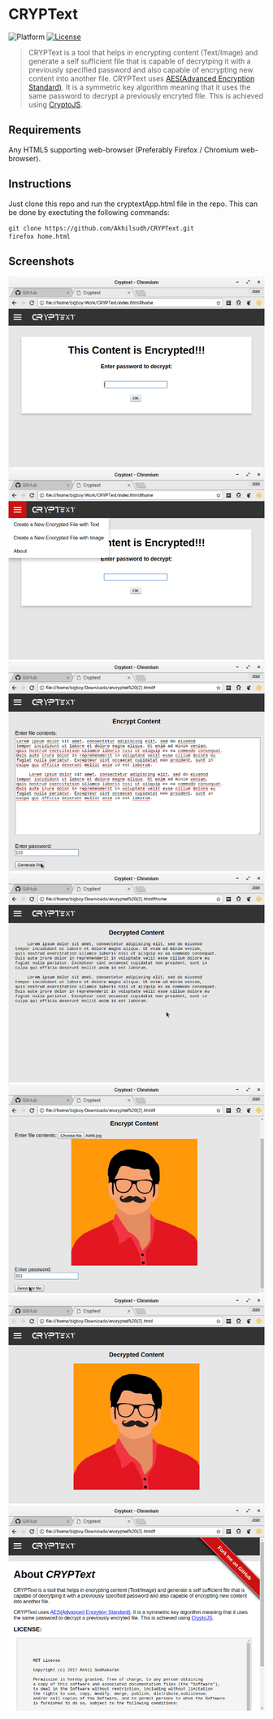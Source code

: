 # CRYPText
![Platform](https://img.shields.io/badge/platform-web%20platform-orange.svg) [![License](https://img.shields.io/badge/license-MIT%20license-blue.svg)](LICENSE)

> CRYPText is a tool that helps in encrypting content (Text/Image) and generate a self sufficient file that is capable of decrytping it with a previously specified password and also capable of encrypting new content into another file.
CRYPText uses <a href="https://en.wikipedia.org/wiki/Advanced_Encryption_Standard"> AES(Advanced Encryption Standard)</a>. It is a symmetric key algorithm meaning that it uses the same password to decrypt a previously encryted file. This is achieved using <a href="https://code.google.com/archive/p/crypto-js/">CryptoJS</a>.

## Requirements
Any HTML5 supporting web-browser (Preferably Firefox / Chromium web-browser).

## Instructions
Just clone this repo and run the cryptextApp.html file in the repo. This can be done by exectuting the following commands:

    git clone https://github.com/Akhilsudh/CRYPText.git
    firefox home.html
    
## Screenshots
![Intro_Screen](Screenshots/Intro.png)  ![Options](Screenshots/Options.png) ![EncryptText](Screenshots/EncryptText.png) ![DecryptText](Screenshots/DecryptText.png) ![EncryptImage](Screenshots/EncryptImage.png) ![DecryptImage](Screenshots/DecryptImage.png) ![About](Screenshots/About.png) 

